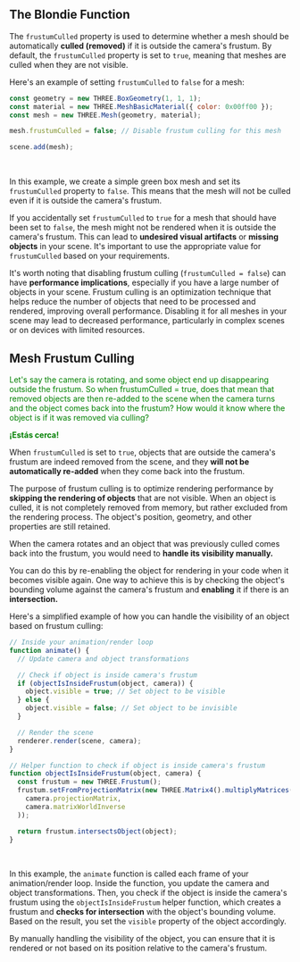 ## The Blondie Function

The `frustumCulled` property is used to determine whether a mesh should be automatically **culled (removed)** if it is outside the camera's frustum. By default, the `frustumCulled` property is set to `true`, meaning that meshes are culled when they are not visible.

Here's an example of setting `frustumCulled` to `false` for a mesh:

```javascript
const geometry = new THREE.BoxGeometry(1, 1, 1);
const material = new THREE.MeshBasicMaterial({ color: 0x00ff00 });
const mesh = new THREE.Mesh(geometry, material);

mesh.frustumCulled = false; // Disable frustum culling for this mesh

scene.add(mesh);
```

<br>

In this example, we create a simple green box mesh and set its `frustumCulled` property to `false`. This means that the mesh will not be culled even if it is outside the camera's frustum.

If you accidentally set `frustumCulled` to `true` for a mesh that should have been set to `false`, the mesh might not be rendered when it is outside the camera's frustum. This can lead to **undesired visual artifacts** or **missing objects** in your scene. It's important to use the appropriate value for `frustumCulled` based on your requirements.

It's worth noting that disabling frustum culling (`frustumCulled = false`) can have **performance implications**, especially if you have a large number of objects in your scene. Frustum culling is an optimization technique that helps reduce the number of objects that need to be processed and rendered, improving overall performance. Disabling it for all meshes in your scene may lead to decreased performance, particularly in complex scenes or on devices with limited resources.

## Mesh Frustum Culling

<span style="color:green;">Let's say the camera is rotating, and some object end up disappearing outside the frustum.  So when frustumCulled = true, does that mean that removed objects are then re-added to the scene when the camera turns and the object comes back into the frustum?  How would it know where the object is if it was removed via culling?</span>

<span style="color:green;font-weight:bold;">¡Estás cerca!</span>

When `frustumCulled` is set to `true`, objects that are outside the camera's frustum are indeed removed from the scene, and they **will not be automatically re-added** when they come back into the frustum.

The purpose of frustum culling is to optimize rendering performance by **skipping the rendering of objects** that are not visible. When an object is culled, it is not completely removed from memory, but rather excluded from the rendering process. The object's position, geometry, and other properties are still retained.

When the camera rotates and an object that was previously culled comes back into the frustum, you would need to **handle its visibility manually.**

You can do this by re-enabling the object for rendering in your code when it becomes visible again. One way to achieve this is by checking the object's bounding volume against the camera's frustum and **enabling** it if there is an **intersection.**

Here's a simplified example of how you can handle the visibility of an object based on frustum culling:

```javascript
// Inside your animation/render loop
function animate() {
  // Update camera and object transformations

  // Check if object is inside camera's frustum
  if (objectIsInsideFrustum(object, camera)) {
    object.visible = true; // Set object to be visible
  } else {
    object.visible = false; // Set object to be invisible
  }

  // Render the scene
  renderer.render(scene, camera);
}

// Helper function to check if object is inside camera's frustum
function objectIsInsideFrustum(object, camera) {
  const frustum = new THREE.Frustum();
  frustum.setFromProjectionMatrix(new THREE.Matrix4().multiplyMatrices(
    camera.projectionMatrix,
    camera.matrixWorldInverse
  ));

  return frustum.intersectsObject(object);
}
```

<br>

In this example, the `animate` function is called each frame of your animation/render loop. Inside the function, you update the camera and object transformations. Then, you check if the object is inside the camera's frustum using the `objectIsInsideFrustum` helper function, which creates a frustum and **checks for intersection** with the object's bounding volume. Based on the result, you set the `visible` property of the object accordingly.

By manually handling the visibility of the object, you can ensure that it is rendered or not based on its position relative to the camera's frustum.

<br>
